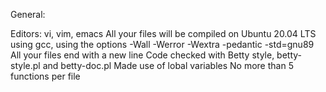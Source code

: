 General:

Editors: vi, vim, emacs
All your files will be compiled on Ubuntu 20.04 LTS using gcc, using the options -Wall -Werror -Wextra -pedantic -std=gnu89
All your files end with a new line
Code checked with Betty style, betty-style.pl and betty-doc.pl
Made use of lobal variables
No more than 5 functions per file
